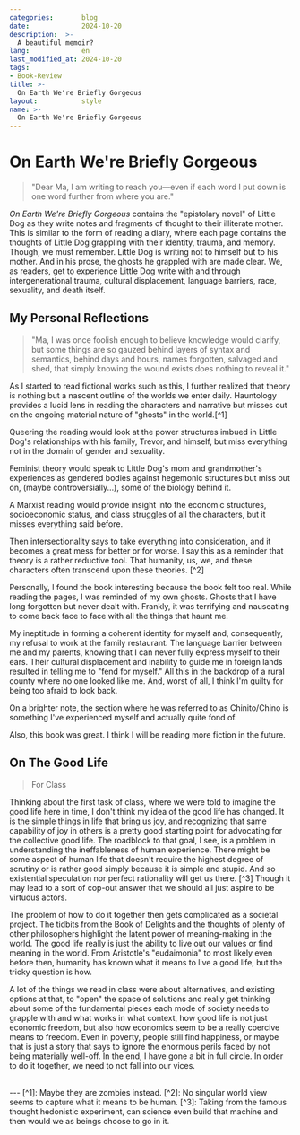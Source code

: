 ```yaml
---
categories:       blog
date:             2024-10-20
description:  >-
  A beautiful memoir?
lang:             en
last_modified_at: 2024-10-20
tags:
- Book-Review
title: >-
  On Earth We're Briefly Gorgeous
layout:           style
name: >-
  On Earth We're Briefly Gorgeous
---
```


# On Earth We're Briefly Gorgeous

> "Dear Ma,
> I am writing to reach you—even if each word I put down is one word
> further from where you are."

*On Earth We're Briefly Gorgeous* contains the "epistolary novel" of Little Dog as they write notes and fragments of thought to their illiterate mother. This is similar to the form of reading a diary, where each page contains the thoughts of Little Dog grappling with their identity, trauma, and memory. Though, we must remember. Little Dog is writing not to himself but to his mother. And in his prose, the ghosts he grappled with are made clear. We, as readers, get to experience Little Dog write with and through intergenerational trauma, cultural displacement, language barriers, race, sexuality, and death itself.

## My Personal Reflections

> "Ma, I was once foolish enough to believe knowledge would clarify, but some things are so gauzed behind layers of syntax and semantics, behind days and hours, names forgotten, salvaged and shed, that simply knowing the wound exists does nothing to reveal it."

As I started to read fictional works such as this, I further realized that theory is nothing but a nascent outline of the worlds we enter daily. Hauntology provides a lucid lens in reading the characters and narrative but misses out on the ongoing material nature of "ghosts" in the world.[^1] 

Queering the reading would look at the power structures imbued in Little Dog's relationships with his family, Trevor, and himself, but miss everything not in the domain of gender and sexuality. 

Feminist theory would speak to Little Dog's mom and grandmother's experiences as gendered bodies against hegemonic structures but miss out on, (maybe controversially...), some of the biology behind it.

A Marxist reading would provide insight into the economic structures, socioeconomic status, and class struggles of all the characters, but it misses everything said before. 

Then intersectionality says to take everything into consideration, and it becomes a great mess for better or for worse. I say this as a reminder that theory is a rather reductive tool. That humanity, us, we, and these characters often transcend upon these theories. [^2] 

Personally, I found the book interesting because the book felt too real. While reading the pages, I was reminded of my own ghosts. Ghosts that I have long forgotten but never dealt with. Frankly, it was terrifying and nauseating to come back face to face with all the things that haunt me. 

My ineptitude in forming a coherent identity for myself and, consequently, my refusal to work at the family restaurant. The language barrier between me and my parents, knowing that I can never fully express myself to their ears. Their cultural displacement and inability to guide me in foreign lands resulted in telling me to "fend for myself." All this in the backdrop of a rural county where no one looked like me. And, worst of all, I think I'm guilty for being too afraid to look back. 

On a brighter note, the section where he was referred to as Chinito/Chino is something I've experienced myself and actually quite fond of.

Also, this book was great. I think I will be reading more fiction in the future.

## On The Good Life

> For Class

Thinking about the first task of class, where we were told to imagine the good life here in time, I don't think my idea of the good life has changed. It is the simple things in life that bring us joy, and recognizing that same capability of joy in others is a pretty good starting point for advocating for the collective good life. The roadblock to that goal, I see, is a problem in understanding the ineffableness of human experience. There might be some aspect of human life that doesn't require the highest degree of scrutiny or is rather good simply because it is simple and stupid. And so existential speculation nor perfect rationality will get us there. [^3] Though it may lead to a sort of cop-out answer that we should all just aspire to be virtuous actors.

The problem of how to do it together then gets complicated as a societal project. The tidbits from the Book of Delights and the thoughts of plenty of other philosophers highlight the latent power of meaning-making in the world. The good life really is just the ability to live out our values or find meaning in the world. From Aristotle's "eudaimonia" to most likely even before then, humanity has known what it means to live a good life, but the tricky question is how.

A lot of the things we read in class were about alternatives, and existing options at that, to "open" the space of solutions and really get thinking about some of the fundamental pieces each mode of society needs to grapple with and what works in what context, how good life is not just economic freedom, but also how economics seem to be a really coercive means to freedom. Even in poverty, people still find happiness, or maybe that is just a story that says to ignore the enormous perils faced by not being materially well-off. In the end, I have gone a bit in full circle. In order to do it together, we need to not fall into our vices.

<br/>
---
[^1]: Maybe they are zombies instead.
[^2]: No singular world view seems to capture what it means to be human.
[^3]: Taking from the famous thought hedonistic experiment, can science even build that machine and then would we as beings choose to go in it. 